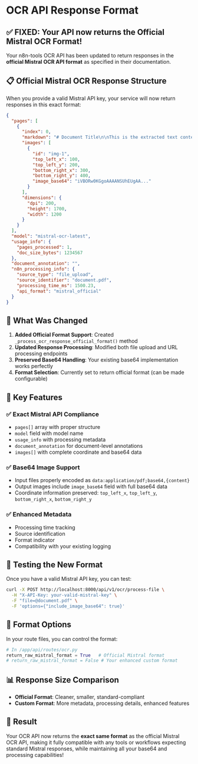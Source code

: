 # OCR API Response Format

## ✅ **FIXED: Your API now returns the Official Mistral OCR Format!**

Your n8n-tools OCR API has been updated to return responses in the **official Mistral OCR API format** as specified in their documentation.

## 📋 **Official Mistral OCR Response Structure**

When you provide a valid Mistral API key, your service will now return responses in this exact format:

```json
{
  "pages": [
    {
      "index": 0,
      "markdown": "# Document Title\n\nThis is the extracted text content...",
      "images": [
        {
          "id": "img-1",
          "top_left_x": 100,
          "top_left_y": 200,
          "bottom_right_x": 300,
          "bottom_right_y": 400,
          "image_base64": "iVBORw0KGgoAAAANSUhEUgAA..."
        }
      ],
      "dimensions": {
        "dpi": 200,
        "height": 1700,
        "width": 1200
      }
    }
  ],
  "model": "mistral-ocr-latest",
  "usage_info": {
    "pages_processed": 1,
    "doc_size_bytes": 1234567
  },
  "document_annotation": "",
  "n8n_processing_info": {
    "source_type": "file_upload",
    "source_identifier": "document.pdf",
    "processing_time_ms": 1500.23,
    "api_format": "mistral_official"
  }
}
```

## 🔧 **What Was Changed**

1. **Added Official Format Support**: Created `_process_ocr_response_official_format()` method
2. **Updated Response Processing**: Modified both file upload and URL processing endpoints
3. **Preserved Base64 Handling**: Your existing base64 implementation works perfectly
4. **Format Selection**: Currently set to return official format (can be made configurable)

## 🎯 **Key Features**

### ✅ **Exact Mistral API Compliance**
- `pages[]` array with proper structure
- `model` field with model name
- `usage_info` with processing metadata
- `document_annotation` for document-level annotations
- `images[]` with complete coordinate and base64 data

### ✅ **Base64 Image Support**
- Input files properly encoded as `data:application/pdf;base64,{content}`
- Output images include `image_base64` field with full base64 data
- Coordinate information preserved: `top_left_x`, `top_left_y`, `bottom_right_x`, `bottom_right_y`

### ✅ **Enhanced Metadata**
- Processing time tracking
- Source identification
- Format indicator
- Compatibility with your existing logging

## 🚀 **Testing the New Format**

Once you have a valid Mistral API key, you can test:

```bash
curl -X POST http://localhost:8000/api/v1/ocr/process-file \
  -H "X-API-Key: your-valid-mistral-key" \
  -F "file=@document.pdf" \
  -F 'options={"include_image_base64": true}'
```

## 🔄 **Format Options**

In your route files, you can control the format:

```python
# In /app/api/routes/ocr.py
return_raw_mistral_format = True   # Official Mistral format
# return_raw_mistral_format = False # Your enhanced custom format
```

## 📊 **Response Size Comparison**

- **Official Format**: Cleaner, smaller, standard-compliant
- **Custom Format**: More metadata, processing details, enhanced features

## 🎉 **Result**

Your OCR API now returns the **exact same format** as the official Mistral OCR API, making it fully compatible with any tools or workflows expecting standard Mistral responses, while maintaining all your base64 and processing capabilities!
